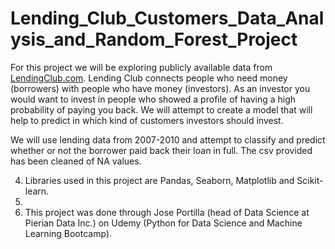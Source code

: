 # Lending_Club_Customers_Data_Analysis_and_Random_Forest_Project

For this project we will be exploring publicly available data from [LendingClub.com](www.lendingclub.com). Lending Club connects people who need money (borrowers) with people who have money (investors). As an investor you would want to invest in people who showed a profile of having a high probability of paying you back. We will attempt to create a model that will help to predict in which kind of customers investors should invest. 

We will use lending data from 2007-2010 and attempt to classify and predict whether or not the borrower paid back their loan in full. The csv provided has been cleaned of NA values. 

4) Libraries used in this project are Pandas, Seaborn, Matplotlib and Scikit-learn. 
5) 
6) This project was done through Jose Portilla (head of Data Science at Pierian Data Inc.) on Udemy (Python for Data Science and Machine Learning Bootcamp).
